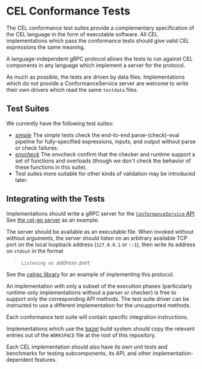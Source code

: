 # CEL Conformance Tests

The CEL conformance test suites provide a complementary specification
of the CEL language in the form of executable software.  All CEL
implementations which pass the conformance tests should give valid CEL
expressions the same meaning.

A language-independent gRPC protocol allows the tests to run against CEL
components in any language which implement a server for the protocol.

As much as possible, the tests are driven by data files.  Implementations
which do not provide a ConformanceService server are welcome to write
their own drivers which read the same `testdata` files.

## Test Suites

We currently have the following test suites:
- *[simple](simple)* The _simple_ tests check the end-to-end
  parse-(check)-eval pipeline for fully-specified expressions,
  inputs, and output without parse or check failures.
- *[envcheck](envcheck)* The _envcheck_ confirm that the checker and
  runtime support a set of functions and overloads (though we don't check
  the behavior of these functions in this suite).
- Test suites more suitable for other kinds of validation may be introduced
  later.

## Integrating with the Tests

Implementations should write a gRPC server for the
[`ConformanceService`
API](https://github.com/googleapis/googleapis/blob/master/google/api/expr/v1alpha1/conformance_service.proto)
See [the cel-go server](https://github.com/google/cel-go/tree/master/server)
as an example.

The server should be available as an executable file.  When invoked without
without arguments, the server should listen on an arbitrary available TCP
port on the local loopback address (`127.0.0.1` or `::1`), then write its
address on `stdout` in the format

> `Listening on `_address_`:`_port_

See the [celrpc
library](https://github.com/google/cel-spec/tree/master/tools/celrpc) for an
example of implementing this protocol.

An implementation with only a subset of the execution phases (particularly
runtime-only implementations without a parser or checker) is free to
support only the corresponding API methods.  The test suite driver can be
instructed to use a different implementation for the unsupported methods.

Each conformance test suite will contain specific integration instructions.

Implementations which use the [bazel](https://bazel.build) build system
should copy the relevant entries out of the `WORKSPACE` file at the root
of this repository.

Each CEL implementation should also have its own unit tests and benchmarks
for testing subcomponents, its API, and other implementation-dependent
features.
